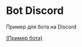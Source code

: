 # Bot Discord
Пример для бота на Discord

[(Пример бота)](https://github.com/JanaKotova/python_discord/blob/master/bot.py)
